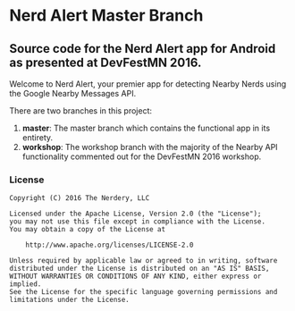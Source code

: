 # Nerd Alert Master Branch

## Source code for the Nerd Alert app for Android as presented at DevFestMN 2016.

Welcome to Nerd Alert, your premier app for detecting Nearby Nerds using the Google Nearby Messages API.

There are two branches in this project:

1. **master**: The master branch which contains the functional app in its entirety.
2. **workshop**: The workshop branch with the majority of the Nearby API functionality commented out for the DevFestMN 2016 workshop.

### License

	Copyright (C) 2016 The Nerdery, LLC
	
	Licensed under the Apache License, Version 2.0 (the "License");
	you may not use this file except in compliance with the License.
	You may obtain a copy of the License at
	
	    http://www.apache.org/licenses/LICENSE-2.0
	
	Unless required by applicable law or agreed to in writing, software
	distributed under the License is distributed on an "AS IS" BASIS,
	WITHOUT WARRANTIES OR CONDITIONS OF ANY KIND, either express or implied.
	See the License for the specific language governing permissions and
	limitations under the License.
    
